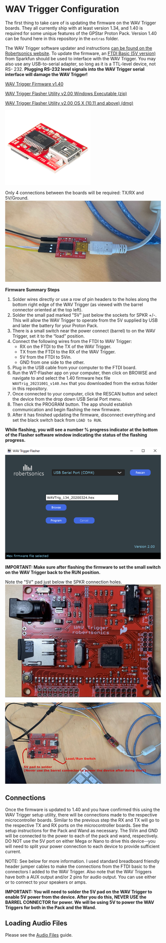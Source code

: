 # WAV Trigger Configuration

The first thing to take care of is updating the firmware on the WAV Trigger boards. They all currently ship with at least version 1.34, and 1.40 is required for some unique features of the GPStar Proton Pack. Version 1.40 can be found here in this repository in the `extras` folder.

The WAV Trigger software updater and instructions [can be found on the Robertsonics website](https://www.robertsonics.com/wav-trigger). To update the firmware, an [FTDI Basic (5V version)](https://www.sparkfun.com/products/9716) from Sparkfun should be used to interface with the WAV Trigger. You may also use any USB-to-serial adapter, so long as it is a TTL-level device, not RS- 232. **Plugging RS-232 level signals into the WAV Trigger serial interface will damage the WAV Trigger!**

[WAV Trigger Firmware v1.40](https://github.com/gpstar81/haslab-proton-pack/tree/main/extras)

[WAV Trigger Flasher Utility v2.00 Windows Executable (zip)](https://www.robertsonics.com/s/WTFlasher_20230108_v200.zip)

[WAV Trigger Flasher Utility v2.00 OS X (10.11 and above) (dmg)](https://www.robertsonics.com/s/WTFlasher_20230108_v200.dmg)

![FTDI Board](images/FTDI.png)

Only 4 connections between the boards will be required: TX/RX and 5V/Ground.
![USB and Wire Connections](images/WavTriggerFTDI.jpg)

**Firmware Summary Steps**

1. Solder wires directly or use a row of pin headers to the holes along the bottom right edge of the WAV Trigger (as viewed with the barrel connector oriented at the top left).
1. Solder the small pad marked "5V" just below the sockets for SPKR +/-. This will allow the WAV Trigger to operate from the 5V supplied by USB and later the battery for your Proton Pack.
1. There is a small switch near the power connect (barrel) to on the WAV Trigger, set it to the “load” position.
1. Connect the following wires from the FTDI to WAV Trigger:
	- RX on the FTDI to the TX of the WAV Trigger.
	- TX from the FTDI to the RX of the WAV Trigger.
	- 5V from the FTDI to 5Vin.
	- GND from one side to the other.
1. Plug in the USB cable from your computer to the FTDI board.
1. Run the WT-Flasher app on your computer, then click on BROWSE and navigate to and select the 1.40 firmware hex file `WAVTrig_20231001_v140.hex` that you downloaded from the extras folder in this repository.
2. Once connected to your computer, click the RESCAN button and select the device from the drop down USB Serial Port menu.
3. Then click the PROGRAM button. The app should establish communication and begin flashing the new firmware.
4. After it has finished updating the firmware, disconnect everything and set the black switch back from `LOAD to RUN`.

**While flashing, you will see a number % progress indicator at the bottom of the Flasher software window indicating the status of the flashing progress.**

![Board Closeup](images/WTFlasher220.png)

**IMPORTANT: Make sure after flashing the firmware to set the small switch on the WAV Trigger back to the RUN position.**

Note the "5V" pad just below the SPKR connection holes.
![Board Closeup](images/WavTrigger.jpg)

![Connection Overview](images/WavTrigger5V.jpg)

## Connections

Once the firmware is updated to 1.40 and you have confirmed this using the WAV Trigger setup utility, there will be connections made to the respective microcontroller boards. Similar to the previous step the RX and TX will go to the respective TX and RX ports on the microcontroller boards. See the setup instructions for the Pack and Wand as necessary. The 5Vin and GND will be connected to the power to each of the pack and wand, respectively. DO NOT use the 5V port on either Mega or Nano to drive this device--you will need to split your power connection to each device to provide sufficient current.

NOTE: See below for more information. I used standard breadboard friendly header jumper cables to make the connections from the FTDI basic to the connectors I added to the WAV Trigger. Also note that the WAV Triggers have both a AUX output and/or 2 pins for audio output. You can use either or to connect to your speakers or amps.

**IMPORTANT: You will need to solder the 5V pad on the WAV Trigger to enable 5V power from the device. After you do this, NEVER USE the BARREL CONNECTOR for power. We will be using 5V to power the WAV Triggers for both in the Pack and the Wand.**

## Loading Audio Files

Please see the [Audio Files](AUDIO.md) guide.
